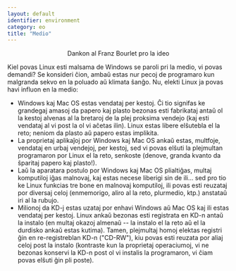 ```yaml
---
layout: default
identifier: environment
category: eo
title: "Medio"
---
```


<p align="center">Dankon al Franz Bourlet pro la ideo

Kiel povas Linux esti malsama de Windows se paroli pri la medio, vi povas demandi? Se konsideri ĉion, ambaŭ estas nur pecoj de programaro kun malgranda sekvo en la poluado aŭ klimata ŝanĝo. Nu, elekti Linux ja povas havi influon en la medio:

<ul>

<li>Windows kaj Mac OS estas vendataj per kestoj. Ĉi tio signifas ke grandegaj amasoj da papero kaj plasto bezonas esti fabrikataj antaŭ ol la kestoj alvenas al la bretaroj de la plej proksima vendejo (kaj esti vendataj al vi post la ol vi aĉetas ilin). Linux estas libere elŝutebla el la reto; neniom da plasto aŭ papero estas implikita.</li>

<li>La proprietaj aplikaĵoj por Windows kaj Mac OS ankaŭ estas, multfoje, vendataj en urbaj vendejoj, per kestoj, sed vi povas elŝuti la plejmultan programaron por Linux el la reto, senkoste (denove, granda kvanto da ŝparitaj papero kaj plasto!).</li>

<li>Laŭ la aparatara postulo por Windows kaj Mac OS plialtiĝas, multaj komputiloj iĝas malnovaj, kaj estas necese liberigi sin de ili... sed pro tio ke Linux funkcias tre bone en malnovaj komputiloj, ili povas esti reuzataj por diversaj celoj (enmemorigo, aliro al la reto, plurmedio, ktp.) anstataŭ iri al la rubujo.</li>

<li>Milionoj da KD-j estas uzataj por enhavi Windows aŭ Mac OS kaj ili estas vendataj per kestoj. Linux ankaŭ bezonas esti registrata en KD-n antaŭ la instalo (en multaj okazoj almenaŭ -- la instalo el la reto aŭ el la durdisko ankaŭ estas kutima). Tamen, plejmultaj homoj elektas registri ĝin en re-registreblan KD-n ("CD-RW"), kiu povas esti reuzata por aliaj celoj post la instalo (kontraste kun la proprietaj operaciumoj, vi ne bezonas konservi la KD-n post ol vi instalis la programaron, vi ĉiam povas elŝuti ĝin pli poste).</li>

</ul>




